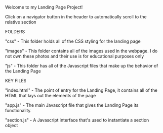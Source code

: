 Welcome to my Landing Page Project!

Click on a navigator button in the header to automatically scroll to the relative section

FOLDERS

  "css" - This folder holds all of the CSS styling for the landing page
  
  "images" - This folder contains all of the images used in the webpage. I do not own these photos and their use is for educational purposes only
  
  "js" - This folder has all of the Javascript files that make up the behavior of the Landing Page

KEY FILES

  "index.html" - The point of entry for the Landing Page, it contains all of the HTML that lays out the elements of the page
  
  "app.js" - The main Javascript file that gives the Landing Page its functionality.
  
  "section.js" - A Javascript interface that's used to instantiate a section object

